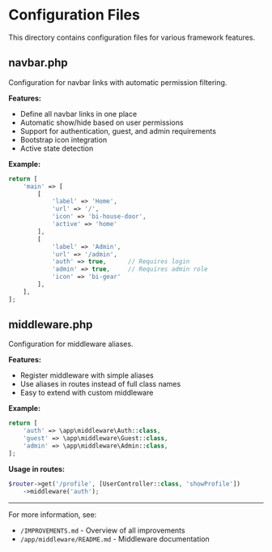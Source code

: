 # Configuration Files

This directory contains configuration files for various framework features.

## navbar.php

Configuration for navbar links with automatic permission filtering.

**Features:**
- Define all navbar links in one place
- Automatic show/hide based on user permissions
- Support for authentication, guest, and admin requirements
- Bootstrap icon integration
- Active state detection

**Example:**
```php
return [
    'main' => [
        [
            'label' => 'Home',
            'url' => '/',
            'icon' => 'bi-house-door',
            'active' => 'home'
        ],
        [
            'label' => 'Admin',
            'url' => '/admin',
            'auth' => true,      // Requires login
            'admin' => true,     // Requires admin role
            'icon' => 'bi-gear'
        ],
    ],
];
```

## middleware.php

Configuration for middleware aliases.

**Features:**
- Register middleware with simple aliases
- Use aliases in routes instead of full class names
- Easy to extend with custom middleware

**Example:**
```php
return [
    'auth' => \app\middleware\Auth::class,
    'guest' => \app\middleware\Guest::class,
    'admin' => \app\middleware\Admin::class,
];
```

**Usage in routes:**
```php
$router->get('/profile', [UserController::class, 'showProfile'])
    ->middleware('auth');
```

---

For more information, see:
- `/IMPROVEMENTS.md` - Overview of all improvements
- `/app/middleware/README.md` - Middleware documentation
